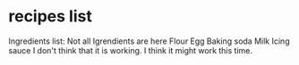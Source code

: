# recipes list

Ingredients list: Not all Igrendients are here
Flour
Egg
Baking soda
Milk
Icing
sauce
I don't think that it is working. I think it might work this time.
